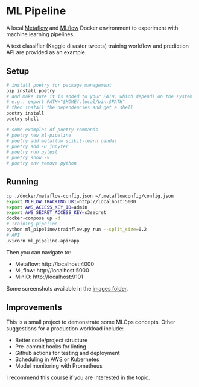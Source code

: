 # ML Pipeline

A local [Metaflow](https://metaflow.org) and [MLflow](https://mlflow.org) Docker environment to experiment with machine learning pipelines.

A text classifier (Kaggle disaster tweets) training workflow and prediction API are provided as an example.

## Setup

```sh
# install poetry for package management
pip install poetry
# and make sure it is added to your PATH, which depends on the system
# e.g.: export PATH="$HOME/.local/bin:$PATH"
# then install the dependencies and get a shell
poetry install
poetry shell

# some examples of poetry commands
# poetry new ml-pipeline
# poetry add metaflow scikit-learn pandas
# poetry add -D jupyter
# poetry run pytest
# poetry show -v
# poetry env remove python
```

## Running

```sh
cp ./docker/metaflow-config.json ~/.metaflowconfig/config.json 
export MLFLOW_TRACKING_URI=http://localhost:5000
export AWS_ACCESS_KEY_ID=admin
export AWS_SECRET_ACCESS_KEY=s3secret
docker-compose up -d
# Training pipeline
python ml_pipeline/trainflow.py run --split_size=0.2
# API
uvicorn ml_pipeline.api:app
```

Then you can navigate to:

- Metaflow: http://localhost:4000
- MLflow: http://localhost:5000
- MinIO: http://localhost:9101

Some screenshots available in the [images folder](images/).

## Improvements

This is a small project to demonstrate some MLOps concepts. Other suggestions for a production workload include:

- Better code/project structure
- Pre-commit hooks for linting
- Github actions for testing and deployment
- Scheduling in AWS or Kubernetes
- Model monitoring with Prometheus

I recommend this [course](https://github.com/DataTalksClub/mlops-zoomcamp) if you are interested in the topic.
